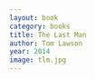 ```yaml
---
layout: book
category: books
title: The Last Man
author: Tom Lawson
year: 2014
image: tlm.jpg
---
```

